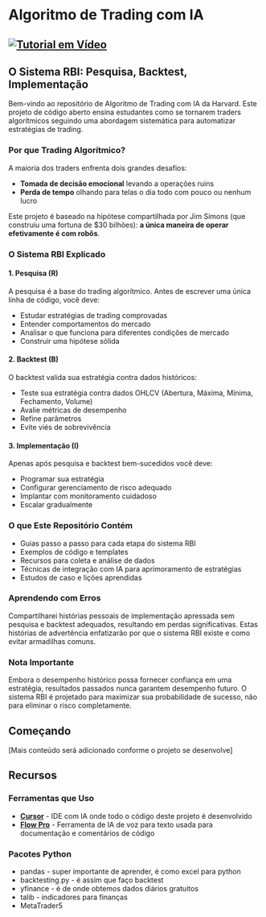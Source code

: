 # Algoritmo de Trading com IA 

## [![Tutorial em Vídeo](https://img.shields.io/badge/Assistir-Tutorial%20em%20Vídeo-red?style=for-the-badge&logo=youtube)]([https://youtu.be/6r7FXaDXeMA)

## O Sistema RBI: Pesquisa, Backtest, Implementação

Bem-vindo ao repositório de Algoritmo de Trading com IA da Harvard. Este projeto de código aberto ensina estudantes como se tornarem traders algorítmicos seguindo uma abordagem sistemática para automatizar estratégias de trading.

### Por que Trading Algorítmico?

A maioria dos traders enfrenta dois grandes desafios:
- **Tomada de decisão emocional** levando a operações ruins
- **Perda de tempo** olhando para telas o dia todo com pouco ou nenhum lucro

Este projeto é baseado na hipótese compartilhada por Jim Simons (que construiu uma fortuna de $30 bilhões): **a única maneira de operar efetivamente é com robôs**.

### O Sistema RBI Explicado

#### 1. Pesquisa (R)
A pesquisa é a base do trading algorítmico. Antes de escrever uma única linha de código, você deve:
- Estudar estratégias de trading comprovadas
- Entender comportamentos do mercado
- Analisar o que funciona para diferentes condições de mercado
- Construir uma hipótese sólida

#### 2. Backtest (B)
O backtest valida sua estratégia contra dados históricos:
- Teste sua estratégia contra dados OHLCV (Abertura, Máxima, Mínima, Fechamento, Volume)
- Avalie métricas de desempenho
- Refine parâmetros
- Evite viés de sobrevivência

#### 3. Implementação (I)
Apenas após pesquisa e backtest bem-sucedidos você deve:
- Programar sua estratégia
- Configurar gerenciamento de risco adequado
- Implantar com monitoramento cuidadoso
- Escalar gradualmente

### O que Este Repositório Contém

- Guias passo a passo para cada etapa do sistema RBI
- Exemplos de código e templates
- Recursos para coleta e análise de dados
- Técnicas de integração com IA para aprimoramento de estratégias
- Estudos de caso e lições aprendidas

### Aprendendo com Erros

Compartilharei histórias pessoais de implementação apressada sem pesquisa e backtest adequados, resultando em perdas significativas. Estas histórias de advertência enfatizarão por que o sistema RBI existe e como evitar armadilhas comuns.

### Nota Importante

Embora o desempenho histórico possa fornecer confiança em uma estratégia, resultados passados nunca garantem desempenho futuro. O sistema RBI é projetado para maximizar sua probabilidade de sucesso, não para eliminar o risco completamente.

## Começando

[Mais conteúdo será adicionado conforme o projeto se desenvolve]

## Recursos

### Ferramentas que Uso
- **[Cursor](https://cursor.sh/)** - IDE com IA onde todo o código deste projeto é desenvolvido
- **[Flow Pro](https://wisprflow.ai/)** - Ferramenta de IA de voz para texto usada para documentação e comentários de código

### Pacotes Python
- pandas - super importante de aprender, é como excel para python
- backtesting.py - é assim que faço backtest
- yfinance - é de onde obtemos dados diários gratuitos
- talib - indicadores para finanças
- MetaTrader5 
